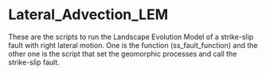 # Lateral_Advection_LEM
These are the scripts to run the Landscape Evolution Model of a strike-slip fault with right lateral motion. 
One is the function (ss_fault_function) and the other one is the script that set the geomorphic processes and call the strike-slip fault. 
